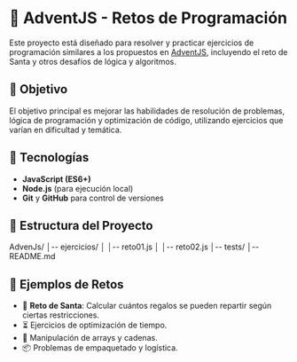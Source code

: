 # 🎄 AdventJS - Retos de Programación

Este proyecto está diseñado para resolver y practicar ejercicios de programación similares a los propuestos en [AdventJS](https://adventjs.dev/), incluyendo el reto de Santa y otros desafíos de lógica y algoritmos.

## 📌 Objetivo
El objetivo principal es mejorar las habilidades de resolución de problemas, lógica de programación y optimización de código, utilizando ejercicios que varían en dificultad y temática.

## 🚀 Tecnologías
- **JavaScript (ES6+)**
- **Node.js** (para ejecución local)
- **Git** y **GitHub** para control de versiones

## 📂 Estructura del Proyecto
AdvenJs/
│-- ejercicios/
│ │-- reto01.js
│ │-- reto02.js
│-- tests/
│-- README.md


## 📖 Ejemplos de Retos
- 🎁 **Reto de Santa**: Calcular cuántos regalos se pueden repartir según ciertas restricciones.
- ⏳ Ejercicios de optimización de tiempo.
- 🔢 Manipulación de arrays y cadenas.
- 📦 Problemas de empaquetado y logística.
